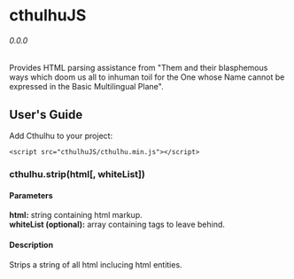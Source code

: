 # cthulhuJS
###### 0.0.0
Provides HTML parsing assistance from "Them and their blasphemous ways which doom us all to inhuman toil for the One whose Name cannot be expressed in the Basic Multilingual Plane".

## User's Guide
Add Cthulhu to your project:
```
<script src="cthulhuJS/cthulhu.min.js"></script>
```
### cthulhu.strip(html[, whiteList])
#### Parameters
**html:**
    string containing html markup.<br />
**whiteList (optional):**
    array containing tags to leave behind.<br />
#### Description
Strips a string of all html inclucing html entities.
